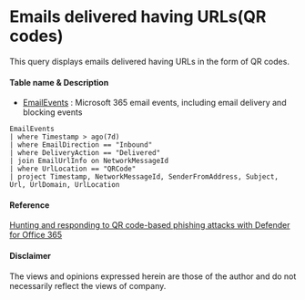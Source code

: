 #  Emails delivered having URLs(QR codes)
This query displays emails delivered having URLs in the form of QR codes.

#### Table name & Description
- [EmailEvents](https://learn.microsoft.com/en-us/microsoft-365/security/defender/advanced-hunting-emailevents-table?view=o365-worldwide) : Microsoft 365 email events, including email delivery and blocking events

```kusto
EmailEvents
| where Timestamp > ago(7d)
| where EmailDirection == "Inbound"
| where DeliveryAction == "Delivered"
| join EmailUrlInfo on NetworkMessageId
| where UrlLocation == "QRCode"
| project Timestamp, NetworkMessageId, SenderFromAddress, Subject, Url, UrlDomain, UrlLocation
```

#### Reference 
[Hunting and responding to QR code-based phishing attacks with Defender for Office 365](https://techcommunity.microsoft.com/t5/microsoft-defender-for-office/hunting-and-responding-to-qr-code-based-phishing-attacks-with/ba-p/4074730)

#### Disclaimer
The views and opinions expressed herein are those of the author and do not necessarily reflect the views of company.
